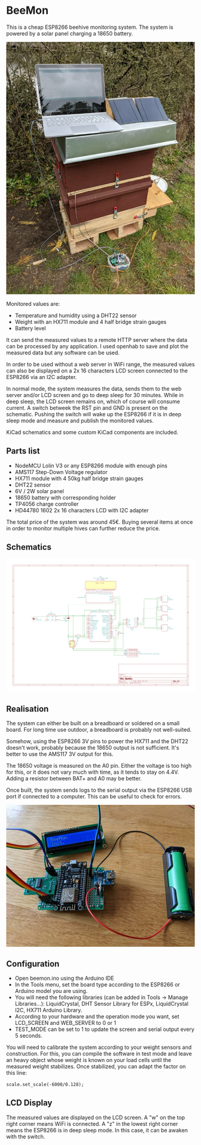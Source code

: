 # BeeMon

This is a cheap ESP8266 beehive monitoring system. The system is powered by a solar panel charging a 18650 battery.

![alt text](setup.png "Weight sensor calibration")

Monitored values are:
- Temperature and humidity using a DHT22 sensor
- Weight with an HX711 module and 4 half bridge strain gauges
- Battery level

It can send the measured values to a remote HTTP server where the data can be processed by any application. I used openhab to save and plot the measured data but any software can be used.

In order to be used without a web server in WiFi range, the measured values can also be displayed on a 2x 16 characters LCD screen connected to the ESP8266 via an I2C adapter. 

In normal mode, the system measures the data, sends them to the web server and/or LCD screen and go to deep sleep for 30 minutes. While in deep sleep, the LCD screen remains on, which of course will consume current. A switch betweek the RST pin and GND is present on the schematic. Pushing the switch will wake up the ESP8266 if it is in deep sleep mode and measure and publish the monitored values.

KiCad schematics and some custom KiCad components are included. 

## Parts list

- NodeMCU Lolin V3 or any ESP8266 module with enough pins
- AMS117 Step-Down Voltage regulator
- HX711 module with 4 50kg half bridge strain gauges
- DHT22 sensor
- 6V / 2W solar panel
- 18650 battery with corresponding holder
- TP4056 charge controller
- HD44780 1602 2x 16 characters LCD with I2C adapter

The total price of the system was around 45€. Buying several items at once in order to monitor multiple hives can  further reduce the price.

## Schematics

![alt text](schematic.png "System schematics")

## Realisation

The system can either be built on a breadboard or soldered on a small board. For long time use outdoor, a breadboard is probably not well-suited.

Somehow, using the ESP8266 3V pins to power the HX711 and the DHT22 doesn't work, probably because the 18650 output is not sufficient. It's better to use the AMS117 3V output for this.

The 18650 voltage is measured on the A0 pin. Either the voltage is too high for this, or it does not vary much with time, as it tends to stay on 4.4V. Adding a resistor between BAT+ and A0 may be better.

Once built, the system sends logs to the serial output via the ESP8266 USB port if connected to a computer. This can be useful to check for errors.

![alt text](board.png "Finished board")

## Configuration

- Open beemon.ino using the Arduino IDE
- In the Tools menu, set the board type according to the ESP8266 or Arduino model you are using.
- You will need the following libraries (can be added in Tools -> Manage Libraries...): LiquidCrystal, DHT Sensor Library for ESPx, LiquidCrystal I2C, HX711 Arduino Library.
- According to your hardware and the operation mode you want, set LCD_SCREEN and WEB_SERVER to 0 or 1
- TEST_MODE can be set to 1 to update the screen and serial output every 5 seconds.

You will need to calibrate the system according to your weight sensors and construction. For this, you can compile the software in test mode and leave an heavy object whose weight is known on your load cells until the measured weight stabilizes. 
Once stabilized, you can adapt the factor on this line:
```
scale.set_scale(-6000/0.128);
```

## LCD Display

The measured values are displayed on the LCD screen.
A "w" on the top right corner means WiFi is connected. A "z" in the lowest right corner means the ESP8266 is in deep sleep mode. In this case, it can be awaken with the switch.
